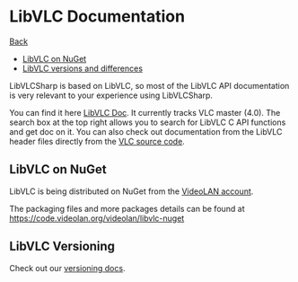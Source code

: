 # LibVLC Documentation

[Back](home.md)

- [LibVLC on NuGet](#libvlc-on-nuget)
- [LibVLC versions and differences](#libvlc-versioning)

LibVLCSharp is based on LibVLC, so most of the LibVLC API documentation is very relevant to your experience using LibVLCSharp.

You can find it here [LibVLC Doc](https://www.videolan.org/developers/vlc/doc/doxygen/html/group__libvlc.html). It currently tracks VLC master (4.0). The search box at the top right allows you to search for LibVLC C API functions and get doc on it. You can also check out documentation from the LibVLC header files directly from the [VLC source code](https://code.videolan.org/videolan/vlc/tree/master/include/vlc).

## LibVLC on NuGet

LibVLC is being distributed on NuGet from the [VideoLAN account](https://www.nuget.org/profiles/videolan).

The packaging files and more packages details can be found at https://code.videolan.org/videolan/libvlc-nuget

## LibVLC Versioning

Check out our [versioning docs](versioning.md).